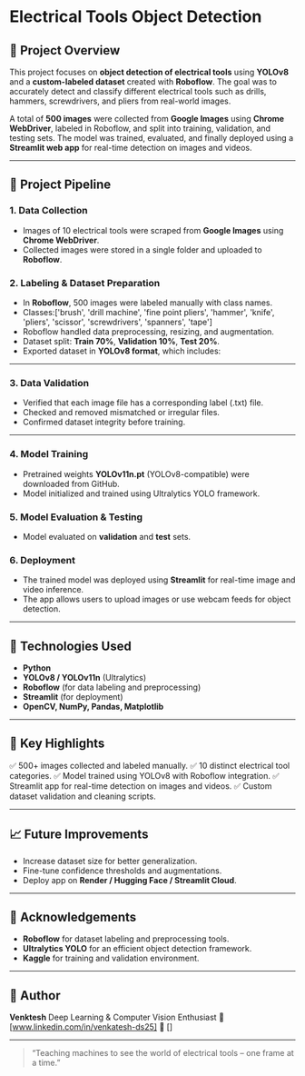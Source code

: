# Electrical Tools Object Detection

## 📘 Project Overview

This project focuses on **object detection of electrical tools** using **YOLOv8** and a **custom-labeled dataset** created with **Roboflow**. The goal was to accurately detect and classify different electrical tools such as drills, hammers, screwdrivers, and pliers from real-world images.

A total of **500 images** were collected from **Google Images** using **Chrome WebDriver**, labeled in Roboflow, and split into training, validation, and testing sets. The model was trained, evaluated, and finally deployed using a **Streamlit web app** for real-time detection on images and videos.

---

## 🧩 Project Pipeline

### 1. Data Collection

* Images of 10 electrical tools were scraped from **Google Images** using **Chrome WebDriver**.
* Collected images were stored in a single folder and uploaded to **Roboflow**.

### 2. Labeling & Dataset Preparation

* In **Roboflow**, 500 images were labeled manually with class names.
* Classes:['brush', 'drill machine', 'fine point pliers', 'hammer', 'knife', 'pliers', 'scissor', 'screwdrivers', 'spanners', 'tape']
* Roboflow handled data preprocessing, resizing, and augmentation.
* Dataset split: **Train 70%**, **Validation 10%**, **Test 20%**.
* Exported dataset in **YOLOv8 format**, which includes:

---

### 3. Data Validation

* Verified that each image file has a corresponding label (.txt) file.
* Checked and removed mismatched or irregular files.
* Confirmed dataset integrity before training.

---

### 4. Model Training

* Pretrained weights **YOLOv11n.pt** (YOLOv8-compatible) were downloaded from GitHub.
* Model initialized and trained using Ultralytics YOLO framework.

### 5. Model Evaluation & Testing

* Model evaluated on **validation** and **test** sets.

### 6. Deployment

* The trained model was deployed using **Streamlit** for real-time image and video inference.
* The app allows users to upload images or use webcam feeds for object detection.
  
---

## 🧠 Technologies Used

* **Python**
* **YOLOv8 / YOLOv11n** (Ultralytics)
* **Roboflow** (for data labeling and preprocessing)
* **Streamlit** (for deployment)
* **OpenCV, NumPy, Pandas, Matplotlib**

---

## 🚀 Key Highlights

✅ 500+ images collected and labeled manually.
✅ 10 distinct electrical tool categories.
✅ Model trained using YOLOv8 with Roboflow integration.
✅ Streamlit app for real-time detection on images and videos.
✅ Custom dataset validation and cleaning scripts.

---

## 📈 Future Improvements

* Increase dataset size for better generalization.
* Fine-tune confidence thresholds and augmentations.
* Deploy app on **Render / Hugging Face / Streamlit Cloud**.

---

## 🧾 Acknowledgements

* **Roboflow** for dataset labeling and preprocessing tools.
* **Ultralytics YOLO** for an efficient object detection framework.
* **Kaggle** for training and validation environment.

---

## 👤 Author

**Venktesh**
Deep Learning & Computer Vision Enthusiast
📧 [www.linkedin.com/in/venkatesh-ds25]
🔗 []

---

> “Teaching machines to see the world of electrical tools – one frame at a time.”

